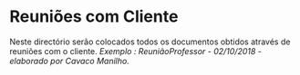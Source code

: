# Reuniões com Cliente
Neste directório serão colocados todos os documentos obtidos através de reuniões com o cliente.
 *Exemplo : ReuniãoProfessor - 02/10/2018 - elaborado por Cavaco Manilho.*
